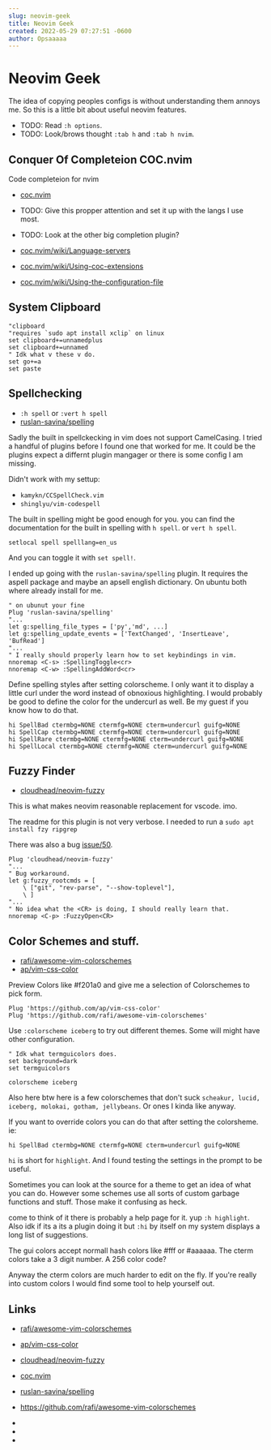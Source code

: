 ```yaml
---
slug: neovim-geek
title: Neovim Geek
created: 2022-05-29 07:27:51 -0600
author: Opsaaaaa
---
```



# Neovim Geek

The idea of copying peoples configs is without understanding them annoys me.
So this is a little bit about useful neovim features.

- TODO: Read `:h options`.
- TODO: Look/brows thought `:tab h` and `:tab h nvim`.


## Conquer Of Completeion COC.nvim

Code completeion for nvim

- [coc.nvim](https://github.com/neoclide/coc.nvim)

- TODO: Give this propper attention and set it up with the langs I use most.
- TODO: Look at the other big completion plugin?

- [coc.nvim/wiki/Language-servers](https://github.com/neoclide/coc.nvim/wiki/Language-servers)
- [coc.nvim/wiki/Using-coc-extensions](https://github.com/neoclide/coc.nvim/wiki/Using-coc-extensions)
- [coc.nvim/wiki/Using-the-configuration-file](https://github.com/neoclide/coc.nvim/wiki/Using-the-configuration-file)



## System Clipboard

```vim
"clipboard
"requires `sudo apt install xclip` on linux
set clipboard+=unnamedplus
set clipboard+=unnamed
" Idk what v these v do.
set go+=a
set paste
```

## Spellchecking

- `:h spell` or `:vert h spell`
- [ruslan-savina/spelling](https://github.com/ruslan-savina/spelling)

Sadly the built in spellckecking in vim does not support CamelCasing.
I tried a handful of plugins before I found one that worked for me.
It could be the plugins expect a differnt plugin mangager or there is some config I am missing.

Didn't work with my settup:
- `kamykn/CCSpellCheck.vim`
- `shinglyu/vim-codespell`


The built in spelling might be good enough for you. you can find the documentation for the built in spelling with `h spell`.
or `vert h spell`. 
```vim
setlocal spell spelllang=en_us
```
And you can toggle it with `set spell!`.


I ended up going with the `ruslan-savina/spelling` plugin.
It requires the aspell package and maybe an apsell english dictionary.
On ubuntu both where already install for me. 
```vim
" on ubunut your fine 
Plug 'ruslan-savina/spelling'
"...
let g:spelling_file_types = ['py','md', ...]
let g:spelling_update_events = ['TextChanged', 'InsertLeave', 'BufRead']
"...
" I really should properly learn how to set keybindings in vim.
nnoremap <C-s> :SpellingToggle<cr>
nnoremap <C-w> :SpellingAddWord<cr>
```

Define spelling styles after setting colorscheme.
I only want it to display a little curl under the word instead of obnoxious highlighting.
I would probably be good to define the color for the undercurl as well.
Be my guest if you know how to do that.
```vim
hi SpellBad ctermbg=NONE ctermfg=NONE cterm=undercurl guifg=NONE
hi SpellCap ctermbg=NONE ctermfg=NONE cterm=undercurl guifg=NONE
hi SpellRare ctermbg=NONE ctermfg=NONE cterm=undercurl guifg=NONE
hi SpellLocal ctermbg=NONE ctermfg=NONE cterm=undercurl guifg=NONE
```


## Fuzzy Finder

- [cloudhead/neovim-fuzzy](https://github.com/cloudhead/neovim-fuzzy)

This is what makes neovim reasonable replacement for vscode. imo.

The readme for this plugin is not very verbose. 
I needed to run a `sudo apt install fzy ripgrep`

There was also a bug [issue/50](https://github.com/cloudhead/neovim-fuzzy/issues/50).
```vim
Plug 'cloudhead/neovim-fuzzy'
"...
" Bug workaround.
let g:fuzzy_rootcmds = [ 
	\ ["git", "rev-parse", "--show-toplevel"],
	\ ]
"...
" No idea what the <CR> is doing, I should really learn that.
nnoremap <C-p> :FuzzyOpen<CR>
```

## Color Schemes and stuff.

- [rafi/awesome-vim-colorschemes](https://github.com/rafi/awesome-vim-colorschemes)
- [ap/vim-css-color](https://github.com/ap/vim-css-color)

Preview Colors like #f201a0
and give me a selection of Colorschemes to pick form.

```vim
Plug 'https://github.com/ap/vim-css-color'
Plug 'https://github.com/rafi/awesome-vim-colorschemes'
```

Use `:colorscheme iceberg` to try out different themes.
Some will might have other configuration.

```vim
" Idk what termguicolors does. 
set background=dark
set termguicolors

colorscheme iceberg
```

Also here btw here is a few colorschemes that don't suck
`scheakur, lucid, iceberg, molokai, gotham, jellybeans`.
Or ones I kinda like anyway.

If you want to override colors you can do that after setting the colorsheme. ie:
```vim
hi SpellBad ctermbg=NONE ctermfg=NONE cterm=undercurl guifg=NONE
```

`hi` is short for `highlight`. 
And I found testing the settings in the prompt to be useful.

Sometimes you can look at the source for a theme to get an idea of what you can do.
However some schemes use all sorts of custom garbage functions and stuff. 
Those make it confusing as heck.

come to think of it there is probably a help page for it. yup `:h highlight`.
Also idk if its a its a plugin doing it but `:hi` by itself on my system displays a long list of suggestions.

The gui colors accept normall hash colors like #fff or #aaaaaa.
The cterm colors take a 3 digit number. A 256 color code?

Anyway the cterm colors are much harder to edit on the fly.
If you're really into custom colors I would find some tool to help yourself out.


## Links

- [rafi/awesome-vim-colorschemes](https://github.com/rafi/awesome-vim-colorschemes)
- [ap/vim-css-color](https://github.com/ap/vim-css-color)
- [cloudhead/neovim-fuzzy](https://github.com/cloudhead/neovim-fuzzy)
- [coc.nvim](https://github.com/neoclide/coc.nvim)
- [ruslan-savina/spelling](https://github.com/ruslan-savina/spelling)



- https://github.com/rafi/awesome-vim-colorschemes
- 
-
-



